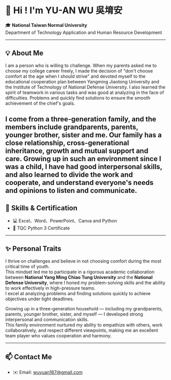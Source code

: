 # 👋 Hi ! I'm YU-AN WU 吳堉安

🎓 **National Taiwan Normal University**  
Department of Technology Application and Human Resource Development

---

## 💡 About Me

I am a person who is willing to challenge. When my parents asked me to choose my college career freely, I made the decision of "don't choose comfort at the age when I should strive" and devoted myself to the educational cooperation plan between Yangming Jiaotong University and the Institute of Technology of National Defense University. I also learned the spirit of teamwork in various tasks and was good at analyzing in the face of difficulties. Problems and quickly find solutions to ensure the smooth achievement of the chief's goals.

I come from a three-generation family, and the members include grandparents, parents, younger brother, sister and me. Our family has a close relationship, cross-generational inheritance, growth and mutual support and care. Growing up in such an environment since I was a child, I have had good interpersonal skills, and also learned to divide the work and cooperate, and understand everyone's needs and opinions to listen and communicate.
---

## 🧠 Skills & Certification

- 💻 Excel、Word、PowerPoint、Canva and Python  
- 📜 TQC Python 3 Certificate

---

## ✨ Personal Traits

I thrive on challenges and believe in not choosing comfort during the most critical time of youth.  
This mindset led me to participate in a rigorous academic collaboration between **National Yang Ming Chiao Tung University** and the **National Defense University**, where I honed my problem-solving skills and the ability to work effectively in high-pressure teams.  
I excel at analyzing problems and finding solutions quickly to achieve objectives under tight deadlines.

Growing up in a three-generation household — including my grandparents, parents, younger brother, sister, and myself — I developed strong interpersonal and communication skills.  
This family environment nurtured my ability to empathize with others, work collaboratively, and respect different viewpoints, making me an excellent team player who values cooperation and harmony.

---

## 📫 Contact Me

- ✉️ Email: wuyuan187@gmail.com
